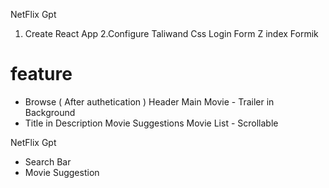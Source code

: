 NetFlix Gpt
1. Create React App 
2.Configure Taliwand Css
Login Form 
Z index 
Formik




# feature 
- Browse ( After authetication )
Header
Main Movie -
 Trailer in Background 
 - Title in Description 
 Movie Suggestions 
  Movie List - Scrollable 


  NetFlix Gpt 
  - Search Bar
  - Movie Suggestion 